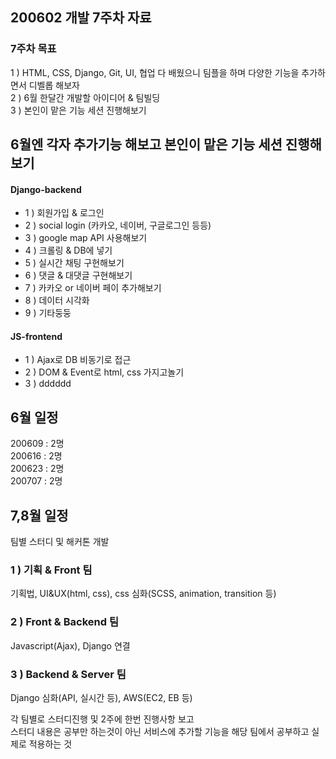 ## 200602 개발 7주차 자료
### 7주차 목표
1 ) HTML, CSS, Django, Git, UI, 협업 다 배웠으니 팀플을 하며 다양한 기능을 추가하면서 디벨롭 해보자 <br/>
2 ) 6월 한달간 개발할 아이디어 & 팀빌딩<br/>
3 ) 본인이 맡은 기능 세션 진행해보기
## 6월엔 각자 추가기능 해보고 본인이 맡은 기능 세션 진행해보기
#### Django-backend
- 1 ) 회원가입 & 로그인
- 2 ) social login (카카오, 네이버, 구글로그인 등등)
- 3 ) google map API 사용해보기
- 4 ) 크롤링 & DB에 넣기
- 5 ) 실시간 채팅 구현해보기
- 6 ) 댓글 & 대댓글 구현해보기
- 7 ) 카카오 or 네이버 페이 추가해보기
- 8 ) 데이터 시각화
- 9 ) 기타둥둥
#### JS-frontend
- 1 ) Ajax로 DB 비동기로 접근
- 2 ) DOM & Event로 html, css 가지고놀기
- 3 ) dddddd

## 6월 일정
200609 : 2명 <br/>
200616 : 2명<br/>
200623 : 2명 <br/>
200707 : 2명 <br/>

## 7,8월 일정
팀별 스터디 및 해커톤 개발
### 1 ) 기획 & Front 팀
기획법, UI&UX(html, css), css 심화(SCSS, animation, transition 등)<br/>
### 2 ) Front & Backend 팀
Javascript(Ajax), Django 연결<br/>
### 3 ) Backend & Server 팀
Django 심화(API, 실시간 등), AWS(EC2, EB 등) <br/>

각 팀별로 스터디진행 및 2주에 한번 진행사항 보고<br/>
스터디 내용은 공부만 하는것이 아닌 서비스에 추가할 기능을 해당 팀에서 공부하고 실제로 적용하는 것 
